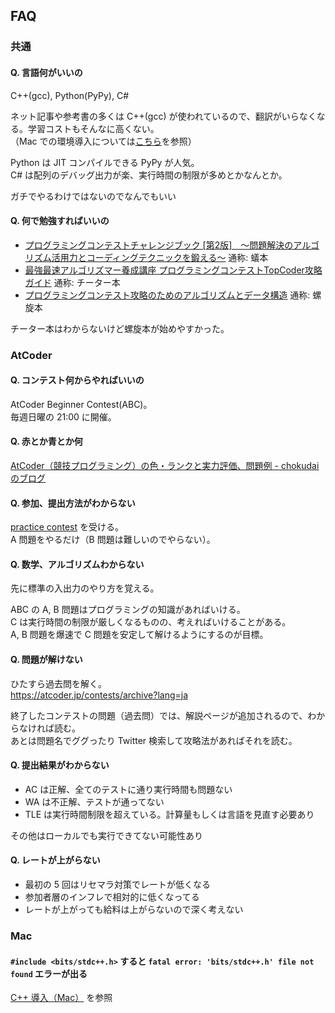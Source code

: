 ## FAQ
### 共通

#### Q. 言語何がいいの
C++(gcc), Python(PyPy), C#

ネット記事や参考書の多くは C++(gcc) が使われているので、翻訳がいらなくなる。学習コストもそんなに高くない。  
（Mac での環境導入については[こちら](./cpp_mac.md)を参照）

Python は JIT コンパイルできる PyPy が人気。  
C# は配列のデバッグ出力が楽、実行時間の制限が多めとかなんとか。

ガチでやるわけではないのでなんでもいい

#### Q. 何で勉強すればいいの
- [プログラミングコンテストチャレンジブック [第2版]　～問題解決のアルゴリズム活用力とコーディングテクニックを鍛える～](https://www.amazon.co.jp/dp/B00CY9256C) 通称: 蟻本
- [最強最速アルゴリズマー養成講座 プログラミングコンテストTopCoder攻略ガイド](https://www.amazon.co.jp/dp/4797367172) 通称: チーター本
- [プログラミングコンテスト攻略のためのアルゴリズムとデータ構造](https://www.amazon.co.jp/dp/4839952957) 通称: 螺旋本

チーター本はわからないけど螺旋本が始めやすかった。

### AtCoder
#### Q. コンテスト何からやればいいの
AtCoder Beginner Contest(ABC)。  
毎週日曜の 21:00 に開催。

#### Q. 赤とか青とか何
[AtCoder（競技プログラミング）の色・ランクと実力評価、問題例 - chokudaiのブログ](http://chokudai.hatenablog.com/entry/2019/02/11/155904)

#### Q. 参加、提出方法がわからない
[practice contest](https://atcoder.jp/contests/practice/) を受ける。  
A 問題をやるだけ（B 問題は難しいのでやらない）。

#### Q. 数学、アルゴリズムわからない
先に標準の入出力のやり方を覚える。

ABC の A, B 問題はプログラミングの知識があればいける。  
C は実行時間の制限が厳しくなるものの、考えればいけることがある。  
A, B 問題を爆速で C 問題を安定して解けるようにするのが目標。

#### Q. 問題が解けない
ひたすら過去問を解く。  
https://atcoder.jp/contests/archive?lang=ja

終了したコンテストの問題（過去問）では、解説ページが追加されるので、わからなければ読む。  
あとは問題名でググったり Twitter 検索して攻略法があればそれを読む。

#### Q. 提出結果がわからない
- AC は正解、全てのテストに通り実行時間も問題ない
- WA は不正解、テストが通ってない
- TLE は実行時間制限を超えている。計算量もしくは言語を見直す必要あり

その他はローカルでも実行できてない可能性あり

#### Q. レートが上がらない
- 最初の 5 回はリセマラ対策でレートが低くなる
- 参加者層のインフレで相対的に低くなってる
- レートが上がっても給料は上がらないので深く考えない

### Mac
#### `#include <bits/stdc++.h>` すると `fatal error: 'bits/stdc++.h' file not found` エラーが出る

[C++ 導入（Mac）](./cpp_mac.md) を参照